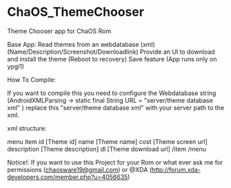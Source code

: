 ChaOS_ThemeChooser
==================

Theme Chooser app for ChaOS Rom

Base App:
Read themes from an webdatabase (xml) (Name/Description/Screenshot/Downloadlink)
Provide an UI to download and install the theme (Reboot to recovery)
Save feature (App runs only on ypgi1)


How To Compile:

If you want to compile this you need to configure the Webdatabase string (AndroidXMLParsing -> static final String URL = "server/theme database xml" )
replace this "server/theme database xml" with your server path to the xml.

xml structure:

menu
item
id [Theme id]
name [Theme name]
cost [Theme screen url]
description [Theme description]
dl [Theme download url]
/item
/menu

Notice!: If you want to use this Project for your Rom or what ever ask me for permissions (chaosware19@gmail.com) or @XDA (http://forum.xda-developers.com/member.php?u=4056635)
